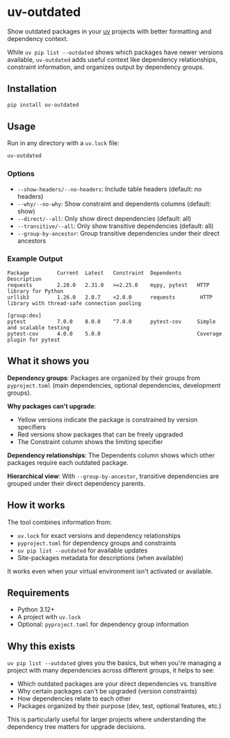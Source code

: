 # uv-outdated

Show outdated packages in your [uv](https://github.com/astral-sh/uv) projects with
better formatting and dependency context.

While `uv pip list --outdated` shows which packages have newer versions available,
`uv-outdated` adds useful context like dependency relationships, constraint information,
and organizes output by dependency groups.

## Installation

```bash
pip install uv-outdated
```

## Usage

Run in any directory with a `uv.lock` file:

```bash
uv-outdated
```

### Options

- `--show-headers/--no-headers`: Include table headers (default: no headers)
- `--why/--no-why`: Show constraint and dependents columns (default: show)
- `--direct/--all`: Only show direct dependencies (default: all)
- `--transitive/--all`: Only show transitive dependencies (default: all)
- `--group-by-ancestor`: Group transitive dependencies under their direct ancestors

### Example Output

```
Package         Current  Latest   Constraint  Dependents      Description
requests        2.28.0   2.31.0   >=2.25.0    mypy, pytest   HTTP library for Python
urllib3         1.26.0   2.0.7    <2.0.0      requests        HTTP library with thread-safe connection pooling

[group:dev]
pytest          7.0.0    8.0.0    ^7.0.0      pytest-cov     Simple and scalable testing
pytest-cov      4.0.0    5.0.0                               Coverage plugin for pytest
```

## What it shows you

**Dependency groups**: Packages are organized by their groups from `pyproject.toml` (main dependencies, optional dependencies, development groups).

**Why packages can't upgrade**: 
- Yellow versions indicate the package is constrained by version specifiers
- Red versions show packages that can be freely upgraded
- The Constraint column shows the limiting specifier

**Dependency relationships**: The Dependents column shows which other packages require each outdated package.

**Hierarchical view**: With `--group-by-ancestor`, transitive dependencies are grouped under their direct dependency parents.

## How it works

The tool combines information from:
- `uv.lock` for exact versions and dependency relationships
- `pyproject.toml` for dependency groups and constraints  
- `uv pip list --outdated` for available updates
- Site-packages metadata for descriptions (when available)

It works even when your virtual environment isn't activated or available.

## Requirements

- Python 3.12+
- A project with `uv.lock`
- Optional: `pyproject.toml` for dependency group information

## Why this exists

`uv pip list --outdated` gives you the basics, but when you're managing a project with many dependencies across different groups, it helps to see:
- Which outdated packages are your direct dependencies vs. transitive
- Why certain packages can't be upgraded (version constraints)
- How dependencies relate to each other
- Packages organized by their purpose (dev, test, optional features, etc.)

This is particularly useful for larger projects where understanding the dependency tree matters for upgrade decisions.

